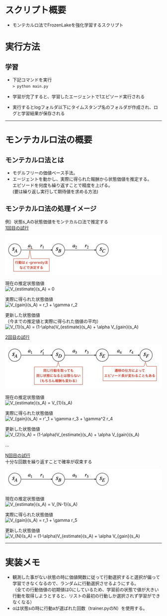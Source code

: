 # スクリプト概要
* モンテカルロ法でFrozenLakeを強化学習するスクリプト  

# 実行方法
## 学習
* 下記コマンドを実行  
`> python main.py`　　

* 学習が完了すると、学習したエージェントで1エピソード実行される  
* 実行するとlogフォルダ以下にタイムスタンプ名のフォルダが作成され、ログと学習結果が保存される

---
# モンテカルロ法の概要
## モンテカルロ法とは
* モデルフリーの価値ベース手法。  
* エージェントを動かし、実際に得られた報酬から状態価値を推定する。  
  エピソードを何度も繰り返すことで精度を上げる。  
  (要は繰り返し実行して期待値を求める方法)  

## モンテカルロ法の処理イメージ  
例）状態s_Aの状態価値をモンテカルロ法で推定する  
<u>1回目の試行</u>
<p align="center">
<img src="../docs/MonteCarlo/MonteCarlo_image1.jpg">
</p>

現在の推定状態価値  
<img src=
"https://render.githubusercontent.com/render/math?math=%5Cdisplaystyle+V_%7Bestimate%7D%28s_A%29+%3D+0%0A" 
alt="V_{estimate}(s_A) = 0
">

実際に得られた状態価値  
<img src=
"https://render.githubusercontent.com/render/math?math=%5Cdisplaystyle+V_%7Bgain%7D%28s_A%29+%3D+r_1+%2B+%5Cgamma+r_2" 
alt="V_{gain}(s_A) = r_1 + \gamma r_2">

更新した状態価値  
（今までの推定値と実際に得られた価値の平均）  
<img src=
"https://render.githubusercontent.com/render/math?math=%5Cdisplaystyle+V_%7B1%7D%28s_A%29+%3D+%281-%5Calpha%29V_%7Bestimate%7D%28s_A%29+%2B+%5Calpha+V_%7Bgain%7D%28s_A%29" 
alt="V_{1}(s_A) = (1-\alpha)V_{estimate}(s_A) + \alpha V_{gain}(s_A)">


<u>2回目の試行</u>
<p align="center">
<img src="../docs/MonteCarlo/MonteCarlo_image2.jpg">
</p>

現在の推定状態価値  
<img src=
"https://render.githubusercontent.com/render/math?math=%5Cdisplaystyle+V_%7Bestimate%7D%28s_A%29+%3D+V_%7B1%7D%28s_A%29" 
alt="V_{estimate}(s_A) = V_{1}(s_A)">

実際に得られた状態価値  
<img src=
"https://render.githubusercontent.com/render/math?math=%5Cdisplaystyle+V_%7Bgain%7D%28s_A%29+%3D+r%27_1+%2B+%5Cgamma+r_3+%2B+%5Cgamma%5E2+r_4" 
alt="V_{gain}(s_A) = r'_1 + \gamma r_3 + \gamma^2 r_4">

更新した状態価値  
<img src=
"https://render.githubusercontent.com/render/math?math=%5Cdisplaystyle+V_%7B2%7D%28s_A%29+%3D+%281-%5Calpha%29V_%7Bestimate%7D%28s_A%29+%2B+%5Calpha+V_%7Bgain%7D%28s_A%29" 
alt="V_{2}(s_A) = (1-\alpha)V_{estimate}(s_A) + \alpha V_{gain}(s_A)">


...　　


<u>N回目の試行</u>  
十分な回数を繰り返すことで確率が収束する  
<p align="center">
<img src="../docs/MonteCarlo/MonteCarlo_image3.jpg">
</p>

現在の推定状態価値  
<img src=
"https://render.githubusercontent.com/render/math?math=%5Cdisplaystyle+V_%7Bestimate%7D%28s_A%29+%3D+V_%7BN-1%7D%28s_A%29" 
alt="V_{estimate}(s_A) = V_{N-1}(s_A)">

実際に得られた状態価値  
<img src=
"https://render.githubusercontent.com/render/math?math=%5Cdisplaystyle+V_%7Bgain%7D%28s_A%29+%3D+r_1+%2B+%5Cgamma+r_5" 
alt="V_{gain}(s_A) = r_1 + \gamma r_5">

更新した状態価値  
<img src=
"https://render.githubusercontent.com/render/math?math=%5Cdisplaystyle+V_%7BN%7D%28s_A%29+%3D+%281-%5Calpha%29V_%7Bestimate%7D%28s_A%29+%2B+%5Calpha+V_%7Bgain%7D%28s_A%29" 
alt="V_{N}(s_A) = (1-\alpha)V_{estimate}(s_A) + \alpha V_{gain}(s_A)">


---
# 実装メモ  
* 観測した事がない状態の時に価値関数に従って行動選択すると選択が偏って学習できなくなるので、ランダムに行動選択させるようにする。  
（全ての行動価値の初期値は0にしているため、学習前の状態で値が大きい行動を取得しようとすると、リストの最初の行動しか選択されず学習ができなくなる）
* αは状態sの時に行動aが選ばれた回数（trainer.pyのN）を使用する。  